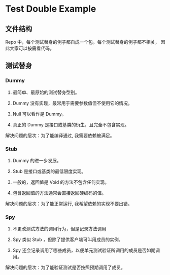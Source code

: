 # Test Double Example
## 文件结构
Repo 中，每个测试替身的例子都自成一个包。每个测试替身的例子都不相关，
因此大家可以按需看代码。

## 测试替身
### Dummy
1. 最简单、最原始的测试替身型别。 

2. Dummy 没有实现，最常用于需要参数值但不使用它的情况。 

3. Null 可以看作是 Dummy。

4. 真正的 Dummy 是接口或基类的衍生，且完全不包含实现。

解决问题的层次：为了能编译通过, 我需要依赖被满足。

### Stub
1. Dummy 的进一步发展。

2. Stub 是接口或基类的最低限度实现。

3. 一般的，返回值是 Void 的方法不包含任何实现。

4. 包含返回值的方法通常会直接返回硬编码的值。

解决问题的层次：为了能正常运行, 我希望依赖的实现不要出错。

### Spy
1. 不更改测试方法的调用行为，但是记录方法调用

2. Spy 类似 Stub ，但除了提供客户端可叫用成员的实例。

3. Spy 还会记录调用了哪些成员，以便单元测试验证所调用的成员是否如期调用。

解决问题的层次：为了能验证测试是否按照预期调用了成员。